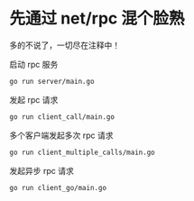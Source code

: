 # 先通过 net/rpc 混个脸熟

多的不说了，一切尽在注释中！

启动 rpc 服务

```sh
go run server/main.go
```

发起 rpc 请求

```sh
go run client_call/main.go
```

多个客户端发起多次 rpc 请求

```sh
go run client_multiple_calls/main.go
```

发起异步 rpc 请求

```sh
go run client_go/main.go
```




